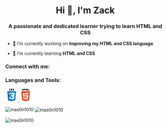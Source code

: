 <h1 align="center">Hi 👋, I'm Zack</h1>
<h3 align="center">A passionate and dedicated learner trying to learn HTML and CSS</h3>

- 🔭 I’m currently working on **Improving my HTML and CSS language**

- 🌱 I’m currently learning **HTML and CSS**
  
<h3 align="left">Connect with me:</h3>
<p align="left">
</p>

<h3 align="left">Languages and Tools:</h3>
<p align="left"> <a href="https://www.w3schools.com/css/" target="_blank" rel="noreferrer"> <img src="https://raw.githubusercontent.com/devicons/devicon/master/icons/css3/css3-original-wordmark.svg" alt="css3" width="40" height="40"/> </a> <a href="https://www.w3.org/html/" target="_blank" rel="noreferrer"> <img src="https://raw.githubusercontent.com/devicons/devicon/master/icons/html5/html5-original-wordmark.svg" alt="html5" width="40" height="40"/> </a> </p>

<p><img align="left" src="https://github-readme-stats.vercel.app/api/top-langs?username=mas0n1010&show_icons=true&locale=en&layout=compact" alt="mas0n1010" /></p>

<p>&nbsp;<img align="center" src="https://github-readme-stats.vercel.app/api?username=mas0n1010&show_icons=true&locale=en" alt="mas0n1010" /></p>

<p><img align="center" src="https://github-readme-streak-stats.herokuapp.com/?user=mas0n1010&" alt="mas0n1010" /></p>
